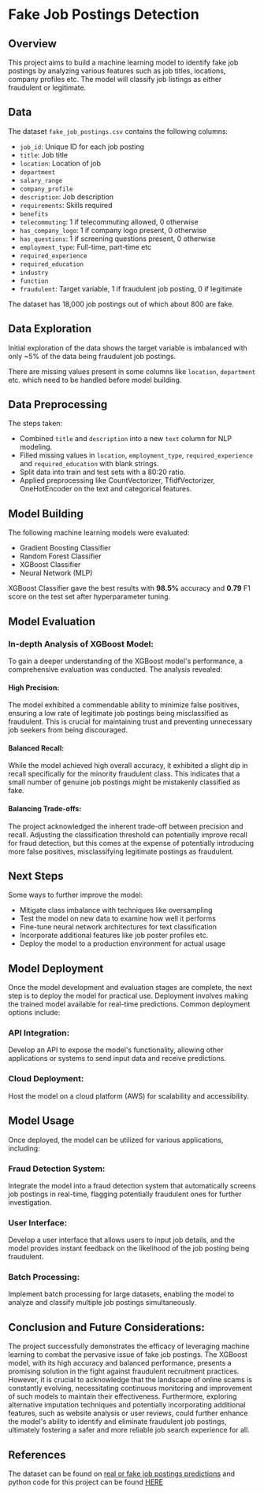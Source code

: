 # Fake Job Postings Detection

## Overview
This project aims to build a machine learning model to identify fake job postings by analyzing various features such as job titles, locations, company profiles etc. The model will classify job listings as either fraudulent or legitimate.

## Data
The dataset `fake_job_postings.csv` contains the following columns:

- `job_id`: Unique ID for each job posting
- `title`: Job title 
- `location`: Location of job  
- `department`
- `salary_range`
- `company_profile`
- `description`: Job description
- `requirements`: Skills required
- `benefits`
- `telecommuting`: 1 if telecommuting allowed, 0 otherwise
- `has_company_logo`: 1 if company logo present, 0 otherwise 
- `has_questions`: 1 if screening questions present, 0 otherwise
- `employment_type`: Full-time, part-time etc
- `required_experience`
- `required_education`
- `industry`
- `function`
- `fraudulent`: Target variable, 1 if fraudulent job posting, 0 if legitimate

The dataset has 18,000 job postings out of which about 800 are fake.

## Data Exploration
Initial exploration of the data shows the target variable is imbalanced with only ~5% of the data being fraudulent job postings. 

There are missing values present in some columns like `location`, `department` etc. which need to be handled before model building.

## Data Preprocessing
The steps taken:

- Combined `title` and `description` into a new `text` column for NLP modeling.
- Filled missing values in `location`, `employment_type`, `required_experience` and `required_education` with blank strings.
- Split data into train and test sets with a 80:20 ratio.
- Applied preprocessing like CountVectorizer, TfidfVectorizer, OneHotEncoder on the text and categorical features.

## Model Building
The following machine learning models were evaluated:

- Gradient Boosting Classifier
- Random Forest Classifier  
- XGBoost Classifier
- Neural Network (MLP)

XGBoost Classifier gave the best results with **98.5%** accuracy and **0.79** F1 score on the test set after hyperparameter tuning.

## Model Evaluation
### In-depth Analysis of XGBoost Model: 
To gain a deeper understanding of the XGBoost model's performance, a comprehensive evaluation was conducted. The analysis revealed:
#### High Precision: 
The model exhibited a commendable ability to minimize false positives, ensuring a low rate of legitimate job postings being misclassified as fraudulent. This is crucial for maintaining trust and preventing unnecessary job seekers from being discouraged.
#### Balanced Recall: 
While the model achieved high overall accuracy, it exhibited a slight dip in recall specifically for the minority fraudulent class. This indicates that a small number of genuine job postings might be mistakenly classified as fake.
#### Balancing Trade-offs: 
The project acknowledged the inherent trade-off between precision and recall. Adjusting the classification threshold can potentially improve recall for fraud detection, but this comes at the expense of potentially introducing more false positives, misclassifying legitimate postings as fraudulent.

## Next Steps

Some ways to further improve the model:

- Mitigate class imbalance with techniques like oversampling
- Test the model on new data to examine how well it performs
- Fine-tune neural network architectures for text classification
- Incorporate additional features like job poster profiles etc.
- Deploy the model to a production environment for actual usage

## Model Deployment

Once the model development and evaluation stages are complete, the next step is to deploy the model for practical use. Deployment involves making the trained model available for real-time predictions. Common deployment options include:

### API Integration: 
Develop an API to expose the model's functionality, allowing other applications or systems to send input data and receive predictions.

### Cloud Deployment: 
Host the model on a cloud platform (AWS) for scalability and accessibility.

## Model Usage
Once deployed, the model can be utilized for various applications, including:

### Fraud Detection System: 
Integrate the model into a fraud detection system that automatically screens job postings in real-time, flagging potentially fraudulent ones for further investigation.

### User Interface: 
Develop a user interface that allows users to input job details, and the model provides instant feedback on the likelihood of the job posting being fraudulent.

### Batch Processing: 
Implement batch processing for large datasets, enabling the model to analyze and classify multiple job postings simultaneously.

## Conclusion and Future Considerations:

The project successfully demonstrates the efficacy of leveraging machine learning to combat the pervasive issue of fake job postings. The XGBoost model, with its high accuracy and balanced performance, presents a promising solution in the fight against fraudulent recruitment practices. However, it is crucial to acknowledge that the landscape of online scams is constantly evolving, necessitating continuous monitoring and improvement of such models to maintain their effectiveness. Furthermore, exploring alternative imputation techniques and potentially incorporating additional features, such as website analysis or user reviews, could further enhance the model's ability to identify and eliminate fraudulent job postings, ultimately fostering a safer and more reliable job search experience for all.

## References

The dataset can be found on [real or fake job postings predictions](https://www.kaggle.com/datasets/shivamb/real-or-fake-fake-jobposting-prediction/download?datasetVersionNumber=1) and python code for this project can be found [HERE](https://github.com/sihlemsk/DataScienceProjects/blob/main/Classifier%20Projects/Job%20Posting%20Prediction%20(Siphesihle%20Masuku).ipynb)
